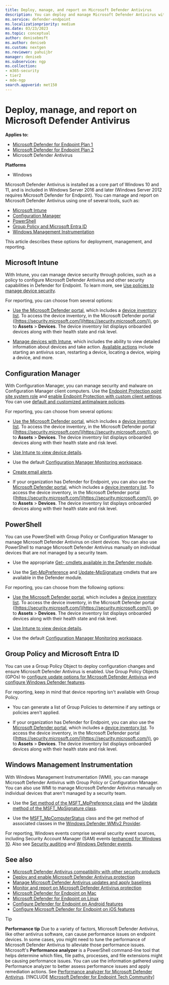 ```yaml
---
title: Deploy, manage, and report on Microsoft Defender Antivirus
description: You can deploy and manage Microsoft Defender Antivirus with Intune, Microsoft Configuration Manager, Group Policy, PowerShell, or WMI
ms.service: defender-endpoint
ms.localizationpriority: medium
ms.date: 03/23/2023
ms.topic: conceptual
author: denisebmsft
ms.author: deniseb
ms.custom: nextgen
ms.reviewer: pahuijbr
manager: deniseb
ms.subservice: ngp
ms.collection: 
- m365-security
- tier2
- mde-ngp
search.appverid: met150
---
```


# Deploy, manage, and report on Microsoft Defender Antivirus

**Applies to:**

- [Microsoft Defender for Endpoint Plan 1](microsoft-defender-endpoint.md)
- [Microsoft Defender for Endpoint Plan 2](microsoft-defender-endpoint.md)
- Microsoft Defender Antivirus 

**Platforms**

- Windows

Microsoft Defender Antivirus is installed as a core part of Windows 10 and 11, and is included in Windows Server 2016 and later (Windows Server 2012 requires Microsoft Defender for Endpoint). You can manage and report on Microsoft Defender Antivirus using one of several tools, such as:

- [Microsoft Intune](#microsoft-intune)
- [Configuration Manager](#configuration-manager)
- [PowerShell](#powershell)
- [Group Policy and Microsoft Entra ID](#powershell)
- [Windows Management Instrumentation](#windows-management-instrumentation)

This article describes these options for deployment, management, and reporting.

## Microsoft Intune

With Intune, you can manage device security through policies, such as a policy to configure Microsoft Defender Antivirus and other security capabilities in Defender for Endpoint. To learn more, see [Use policies to manage device security](/mem/intune/protect/endpoint-security#use-policies-to-manage-device-security).

For reporting, you can choose from several options:

- [Use the Microsoft Defender portal](/defender-xdr/microsoft-365-defender-portal), which includes a [device inventory list](machines-view-overview.md). To access the device inventory, in the Microsoft Defender portal ([https://security.microsoft.com/](https://security.microsoft.com/)), go to **Assets** > **Devices**. The device inventory list displays onboarded devices along with their health state and risk level.

- [Manage devices with Intune](/mem/intune/remote-actions/device-management), which includes the ability to view detailed information about devices and take action. [Available actions](/mem/intune/remote-actions/device-management#available-device-actions) include starting an antivirus scan, restarting a device, locating a device, wiping a device, and more. 

## Configuration Manager

With Configuration Manager, you can manage security and malware on Configuration Manager client computers. Use the [Endpoint Protection point site system role](/mem/configmgr/protect/deploy-use/endpoint-protection-site-role) and [enable Endpoint Protection with custom client settings](/mem/configmgr/protect/deploy-use/endpoint-protection-configure-client). You can use [default and customized antimalware policies](/defender-office-365/anti-malware-policies-configure).

For reporting, you can choose from several options:

- [Use the Microsoft Defender portal](/defender-xdr/microsoft-365-defender-portal), which includes a [device inventory list](machines-view-overview.md). To access the device inventory, in the Microsoft Defender portal ([https://security.microsoft.com/](https://security.microsoft.com/)), go to **Assets** > **Devices**. The device inventory list displays onboarded devices along with their health state and risk level.

- [Use Intune to view device details](/mem/intune/remote-actions/device-inventory).

- Use the default [Configuration Manager Monitoring workspace](/mem/configmgr/apps/deploy-use/monitor-applications-from-the-console).

- [Create email alerts](/configmgr/protect/deploy-use/endpoint-configure-alerts).

- If your organization has Defender for Endpoint, you can also use the [Microsoft Defender portal](/defender-xdr/microsoft-365-defender-portal), which includes a [device inventory list](machines-view-overview.md). To access the device inventory, in the Microsoft Defender portal ([https://security.microsoft.com/](https://security.microsoft.com/)), go to **Assets** > **Devices**. The device inventory list displays onboarded devices along with their health state and risk level.

## PowerShell

You can use PowerShell with Group Policy or Configuration Manager to manage Microsoft Defender Antivirus on client devices. You can also use PowerShell to manage Microsoft Defender Antivirus manually on individual devices that are not managed by a security team. 

- Use the appropriate [Get- cmdlets available in the Defender module](/powershell/module/defender).

- Use the [Set-MpPreference](/powershell/module/defender/set-mppreference) and [Update-MpSignature](/powershell/module/defender/update-mpsignature) cmdlets that are available in the Defender module.

For reporting, you can choose from the following options:

- [Use the Microsoft Defender portal](/defender-xdr/microsoft-365-defender-portal), which includes a [device inventory list](machines-view-overview.md). To access the device inventory, in the Microsoft Defender portal ([https://security.microsoft.com/](https://security.microsoft.com/)), go to **Assets** > **Devices**. The device inventory list displays onboarded devices along with their health state and risk level.

- [Use Intune to view device details](/mem/intune/remote-actions/device-inventory).

- Use the default [Configuration Manager Monitoring workspace](/mem/configmgr/apps/deploy-use/monitor-applications-from-the-console).

<a name='group-policy-and-azure-active-directory'></a>

## Group Policy and Microsoft Entra ID

You can use a Group Policy Object to deploy configuration changes and ensure Microsoft Defender Antivirus is enabled. Use Group Policy Objects (GPOs) to [configure update options for Microsoft Defender Antivirus](manage-protection-update-schedule-microsoft-defender-antivirus.md) and [configure Windows Defender features](configure-microsoft-defender-antivirus-features.md).

For reporting, keep in mind that device reporting isn't available with Group Policy. 

- You can generate a list of Group Policies to determine if any settings or policies aren't applied. 

- If your organization has Defender for Endpoint, you can also use the [Microsoft Defender portal](/defender-xdr/microsoft-365-defender-portal), which includes a [device inventory list](machines-view-overview.md). To access the device inventory, in the Microsoft Defender portal ([https://security.microsoft.com/](https://security.microsoft.com/)), go to **Assets** > **Devices**. The device inventory list displays onboarded devices along with their health state and risk level.

## Windows Management Instrumentation

With Windows Management Instrumentation (WMI), you can manage Microsoft Defender Antivirus with Group Policy or Configuration Manager. You can also use WMI to manage Microsoft Defender Antivirus manually on individual devices that aren't managed by a security team.

- Use the [Set method of the MSFT_MpPreference class](/previous-versions/windows/desktop/defender/set-msft-mppreference) and the [Update method of the MSFT_MpSignature class](/previous-versions/windows/desktop/defender/update-msft-mpsignature).

- Use the [MSFT_MpComputerStatus](/previous-versions/windows/desktop/defender/msft-mpcomputerstatus) class and the get method of associated classes in the [Windows Defender WMIv2 Provider](/windows/win32/wmisdk/wmi-providers).

For reporting, Windows events comprise several security event sources, including Security Account Manager (SAM) events ([enhanced for Windows 10](/windows/whats-new/whats-new-windows-10-version-1507-and-1511). Also see [Security auditing](/windows/security/threat-protection/auditing/security-auditing-overview) and [Windows Defender events](/defender-endpoint/troubleshoot-microsoft-defender-antivirus/).

## See also

- [Microsoft Defender Antivirus compatibility with other security products](microsoft-defender-antivirus-compatibility.md)
- [Deploy and enable Microsoft Defender Antivirus protection](deploy-manage-report-microsoft-defender-antivirus.md)
- [Manage Microsoft Defender Antivirus updates and apply baselines](microsoft-defender-antivirus-updates.md)
- [Monitor and report on Microsoft Defender Antivirus protection](deploy-manage-report-microsoft-defender-antivirus.md)
- [Microsoft Defender for Endpoint on Mac](microsoft-defender-endpoint-mac.md)
- [Microsoft Defender for Endpoint on Linux](microsoft-defender-endpoint-linux.md)
- [Configure Defender for Endpoint on Android features](android-configure.md)
- [Configure Microsoft Defender for Endpoint on iOS features](ios-configure-features.md)


> [!TIP]
> **Performance tip** Due to a variety of factors, Microsoft Defender Antivirus, like other antivirus software, can cause performance issues on endpoint devices. In some cases, you might need to tune the performance of Microsoft Defender Antivirus to alleviate those performance issues. Microsoft's **Performance analyzer** is a PowerShell command-line tool that helps determine which files, file paths, processes, and file extensions might be causing performance issues. You can use the information gathered using Performance analyzer to better assess performance issues and apply remediation actions. See [Performance analyzer for Microsoft Defender Antivirus](tune-performance-defender-antivirus.md).
[!INCLUDE [Microsoft Defender for Endpoint Tech Community](../includes/defender-mde-techcommunity.md)]
